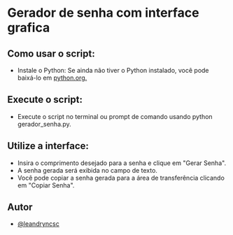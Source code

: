 # Gerador de senha com interface grafica

## Como usar o script:

- Instale o Python: Se ainda não tiver o Python instalado, você pode baixá-lo em [python.org.](https://www.python.org)

## Execute o script:

- Execute o script no terminal ou prompt de comando usando python gerador_senha.py.

## Utilize a interface:

- Insira o comprimento desejado para a senha e clique em "Gerar Senha".
- A senha gerada será exibida no campo de texto.
- Você pode copiar a senha gerada para a área de transferência clicando em "Copiar Senha".

## Autor

- [@leandryncsc](https://github.com/leandryncsc)
